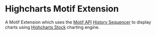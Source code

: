 # Highcharts Motif Extension

A Motif Extension which uses the [Motif API](https://plxtra.org/motif-api/) [History Sequencer](https://plxtra.org/motif-api/extension-svc/history-sequencer/history-sequencer-svc/HistorySequencerSvc/) to display charts using [Highcharts Stock](https://www.highcharts.com/products/stock/) charting engine.
